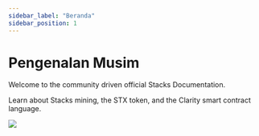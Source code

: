 ```yaml
---
sidebar_label: "Beranda"
sidebar_position: 1
---
```


# Pengenalan Musim

Welcome to the community driven official Stacks Documentation.

Learn about Stacks mining, the STX token, and the Clarity smart contract language.

![](/img/Bitcoinet-L_2.svg)



